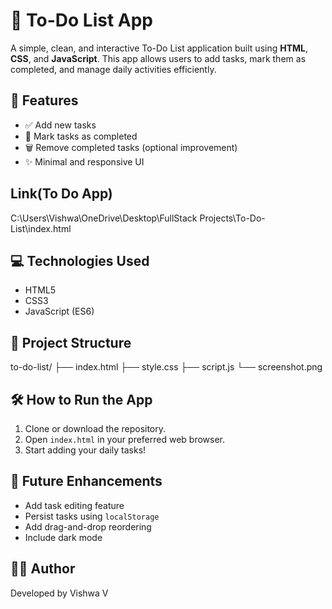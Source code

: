 # 📝 To-Do List App

A simple, clean, and interactive To-Do List application built using **HTML**, **CSS**, and **JavaScript**. This app allows users to add tasks, mark them as completed, and manage daily activities efficiently.

## 🚀 Features

- ✅ Add new tasks
- 📌 Mark tasks as completed
- 🗑️ Remove completed tasks (optional improvement)
- ✨ Minimal and responsive UI

## Link(To Do App)
C:\Users\Vishwa\OneDrive\Desktop\FullStack Projects\To-Do-List\index.html
## 💻 Technologies Used

- HTML5
- CSS3
- JavaScript (ES6)

## 📂 Project Structure

to-do-list/
├── index.html
├── style.css
├── script.js
└── screenshot.png

## 🛠️ How to Run the App

1. Clone or download the repository.
2. Open `index.html` in your preferred web browser.
3. Start adding your daily tasks!

## 📌 Future Enhancements

- Add task editing feature
- Persist tasks using `localStorage`
- Add drag-and-drop reordering
- Include dark mode

## 🧑‍💻 Author

Developed by Vishwa V
